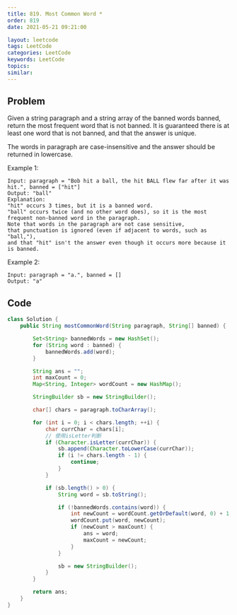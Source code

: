 ```yaml
---
title: 819. Most Common Word *
order: 819
date: 2021-05-21 09:21:00

layout: leetcode
tags: LeetCode
categories: LeetCode
keywords: LeetCode
topics:
similar:
---
```


## Problem

Given a string paragraph and a string array of the banned words banned, return the most frequent word that is not banned. It is guaranteed there is at least one word that is not banned, and that the answer is unique.

The words in paragraph are case-insensitive and the answer should be returned in lowercase.



Example 1:
```
Input: paragraph = "Bob hit a ball, the hit BALL flew far after it was hit.", banned = ["hit"]
Output: "ball"
Explanation:
"hit" occurs 3 times, but it is a banned word.
"ball" occurs twice (and no other word does), so it is the most frequent non-banned word in the paragraph.
Note that words in the paragraph are not case sensitive,
that punctuation is ignored (even if adjacent to words, such as "ball,"),
and that "hit" isn't the answer even though it occurs more because it is banned.
```
Example 2:
```
Input: paragraph = "a.", banned = []
Output: "a"
```
## Code

```java
class Solution {
    public String mostCommonWord(String paragraph, String[] banned) {

        Set<String> bannedWords = new HashSet();
        for (String word : banned) {
            bannedWords.add(word);
        }

        String ans = "";
        int maxCount = 0;
        Map<String, Integer> wordCount = new HashMap();

        StringBuilder sb = new StringBuilder();

        char[] chars = paragraph.toCharArray();

        for (int i = 0; i < chars.length; ++i) {
            char currChar = chars[i];
            // 使用isLetter判断
            if (Character.isLetter(currChar)) {
                sb.append(Character.toLowerCase(currChar));
                if (i != chars.length - 1) {
                    continue;
                }
            }

            if (sb.length() > 0) {
                String word = sb.toString();

                if (!bannedWords.contains(word)) {
                    int newCount = wordCount.getOrDefault(word, 0) + 1;
                    wordCount.put(word, newCount);
                    if (newCount > maxCount) {
                        ans = word;
                        maxCount = newCount;
                    }
                }

                sb = new StringBuilder();
            }
        }

        return ans;
    }
}
```
